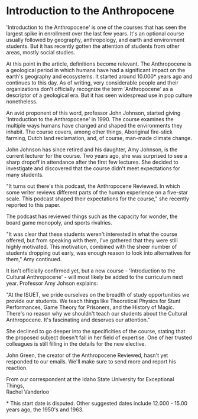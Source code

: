 # Introduction to the Anthropocene

'Introduction to the Anthropocene' is one of the courses that has seen the largest spike in enrollment over the last few years. 
It's an optional course usually followed by geography, anthropology, and earth and environment students. 
But it has recently gotten the attention of students from other areas, mostly social studies.  

At this point in the article, definitions become relevant. 
The Anthropocene is a geological period in which humans have had a significant impact on the earth's geography and ecosystems. 
It started around 10.000* years ago and continues to this day. 
As of writing, very considerable people and their organizations don't officially recognize the term 'Anthropocene' as a descriptor of a geological era. 
But it has seen widespread use in pop culture nonetheless.  

An avid proponent of this word, professor John Johnson, started giving 'Introduction to the Anthropocene' in 1990. 
The course examines the multiple ways humans have changed and shaped the environments they inhabit. 
The course covers, among other things, Aboriginal fire-stick farming, Dutch land reclamation, and, of course, man-made climate change.  

John Johnson has since retired and his daughter, Amy Johnson, is the current lecturer for the course. 
Two years ago, she was surprised to see a sharp dropoff in attendance after the first few lectures. 
She decided to investigate and discovered that the course didn't meet expectations for many students.  

"It turns out there's this podcast, the Anthropocene Reviewed. 
In which some writer reviews different parts of the human experience on a five-star scale. 
This podcast shaped their expectations for the course," she recently reported to this paper.  

The podcast has reviewed things such as the capacity for wonder, the board game monopoly, and sports rivalries.  

"It was clear that these students weren't interested in what the course offered, but from speaking with them, I've gathered that they were still highly motivated. 
This motivation, combined with the sheer number of students dropping out early, was enough reason to look into alternatives for them," Amy continued.  

It isn't officially confirmed yet, but a new course - 'Introduction to the Cultural Anthropocene' - will most likely be added to the curriculum next year. 
Professor Amy Johson explains:  

"At the ISUET, we pride ourselves on the breadth of study opportunities we provide our students. 
We teach things like Theoretical Physics for Stunt Performances, Game Theory for Prisoners, and the History of Magic. 
There's no reason why we shouldn't teach our students about the Cultural Anthropocene. 
It's fascinating and deserves our attention."  

She declined to go deeper into the specificities of the course, stating that the proposed subject doesn't fall in her field of expertise. 
One of her trusted colleagues is still filling in the details for the new elective.  

John Green, the creator of the Anthropocene Reviewed, hasn't yet responded to our emails. 
We'll make sure to send more and report his reaction.  

From our correspondent at the Idaho State University for Exceptional Things,  
Rachel Vanderloo

\* This start date is disputed. Other suggested dates include 12.000 - 15.00 years ago, the 1950's and 1963.
